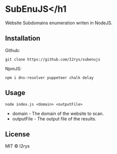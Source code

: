 # SubEnuJS</h1
Website Subdomains enumeration writen in NodeJS.

## Installation
Github:
```
git clone https://github.com/I2rys/subenujs
```

NpmJS:
```
npm i dns-resolver puppeteer chalk delay
```

## Usage
```
node index.js <domain> <outputFile>
```

- domain - The domain of the website to scan.
- outputFile - The output file of the results.

## License
MIT © I2rys